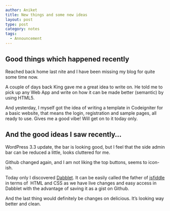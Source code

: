 ```yaml
---
author: Aniket
title: New things and some new ideas
layout: post
type: post
category: notes
tags:
  - Announcement
---
```

## Good things which happened recently

Reached back home last nite and I have been missing my blog for quite some time now.

A couple of days back King gave me a great idea to write on. He told me to pick up any Web App and write on how it can be made better (semantic) by using HTML5.

And yesterday, I myself got the idea of writing a template in Codeigniter for a basic website, that means the login, registration and sample pages, all ready to use. Gives me a good vibe! Will get on to it today only.

## And the good ideas I saw recently…

WordPress 3.3 update, the bar is looking good, but I feel that the side admin bar can be reduced a little, looks cluttered for me.

Github changed again, and I am not liking the top buttons, seems to icon-ish.

Today only I discovered [Dabblet][1]. It can be easily called the father of [jsfiddle][2] in terms of  HTML and CSS as we have live changes and easy access in Dabblet with the advantage of saving it as a gist on Github.

And the last thing would definitely be changes on delicious. It’s looking way better and clean.

 [1]: http://dabblet.com/ "Dabblet"
 [2]: http://jsfiddle.net "jsFiddle"